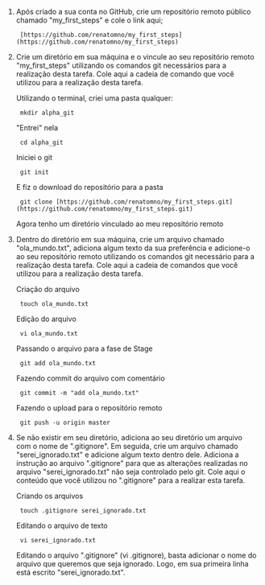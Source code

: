 1. Após criado a sua conta no GitHub, crie um repositório remoto público chamado "my_first_steps" e cole o link aqui;

    	[https://github.com/renatomno/my_first_steps](https://github.com/renatomno/my_first_steps)

2. Crie um diretório em sua máquina e o vincule ao seu repositório remoto "my_first_steps" utilizando os comandos git necessários para a realização desta tarefa. Cole aqui a cadeia de comando que você utilizou para a realização desta tarefa.

    Utilizando o terminal, criei uma pasta qualquer:

    	mkdir alpha_git

    "Entrei" nela

     	cd alpha_git

    Iniciei o git

    	git init

    E fiz o download do repositório para a pasta

    	git clone [https://github.com/renatomno/my_first_steps.git](https://github.com/renatomno/my_first_steps.git)

    Agora tenho um diretório vinculado ao meu repositório remoto

3. Dentro do diretório em sua máquina, crie um arquivo chamado "ola_mundo.txt", adiciona algum texto da sua preferência e adicione-o ao seu repositório remoto utilizando os comandos git necessário para a realização desta tarefa. Cole aqui a cadeia de comandos que você utilizou para a realização desta tarefa.

    Criação do arquivo

    	touch ola_mundo.txt

    Edição do arquivo

    	vi ola_mundo.txt

    Passando o arquivo para a fase de Stage

    	git add ola_mundo.txt

    Fazendo commit do arquivo com comentário

    	git commit -m "add ola_mundo.txt"

    Fazendo o upload para o repositório remoto

    	git push -u origin master

4. Se não existir em seu diretório, adiciona ao seu diretório um arquivo com o nome de ".gitignore". Em seguida, crie um arquivo chamado "serei_ignorado.txt" e adicione algum texto dentro dele. Adiciona a instrução ao arquivo ".gitignore" para que as alterações realizadas no arquivo "serei_ignorado.txt" não seja controlado pelo git. Cole aqui o conteúdo que você utilizou no ".gitignore" para a realizar esta tarefa.

    Criando os arquivos

    	touch .gitignore serei_ignorado.txt

    Editando o arquivo de texto

    	vi serei_ignorado.txt

    Editando o arquivo ".gitignore" (vi .gitignore), basta adicionar o nome do arquivo que queremos que seja ignorado. Logo, em sua primeira linha está escrito "serei_ignorado.txt".
